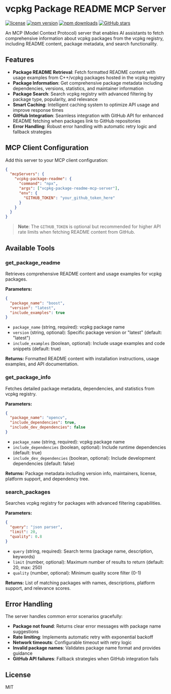 # vcpkg Package README MCP Server

[![license](https://img.shields.io/npm/l/vcpkg-package-readme-mcp-server)](https://github.com/elchika-inc/vcpkg-package-readme-mcp-server/blob/main/LICENSE)
[![npm version](https://img.shields.io/npm/v/vcpkg-package-readme-mcp-server)](https://www.npmjs.com/package/vcpkg-package-readme-mcp-server)
[![npm downloads](https://img.shields.io/npm/dm/vcpkg-package-readme-mcp-server)](https://www.npmjs.com/package/vcpkg-package-readme-mcp-server)
[![GitHub stars](https://img.shields.io/github/stars/elchika-inc/vcpkg-package-readme-mcp-server)](https://github.com/elchika-inc/vcpkg-package-readme-mcp-server)

An MCP (Model Context Protocol) server that enables AI assistants to fetch comprehensive information about vcpkg packages from the vcpkg registry, including README content, package metadata, and search functionality.

## Features

- **Package README Retrieval**: Fetch formatted README content with usage examples from C++/vcpkg packages hosted in the vcpkg registry
- **Package Information**: Get comprehensive package metadata including dependencies, versions, statistics, and maintainer information
- **Package Search**: Search vcpkg registry with advanced filtering by package type, popularity, and relevance
- **Smart Caching**: Intelligent caching system to optimize API usage and improve response times
- **GitHub Integration**: Seamless integration with GitHub API for enhanced README fetching when packages link to GitHub repositories
- **Error Handling**: Robust error handling with automatic retry logic and fallback strategies

## MCP Client Configuration

Add this server to your MCP client configuration:

```json
{
  "mcpServers": {
    "vcpkg-package-readme": {
      "command": "npx",
      "args": ["vcpkg-package-readme-mcp-server"],
      "env": {
        "GITHUB_TOKEN": "your_github_token_here"
      }
    }
  }
}
```

> **Note**: The `GITHUB_TOKEN` is optional but recommended for higher API rate limits when fetching README content from GitHub.

## Available Tools

### get_package_readme

Retrieves comprehensive README content and usage examples for vcpkg packages.

**Parameters:**
```json
{
  "package_name": "boost",
  "version": "latest",
  "include_examples": true
}
```

- `package_name` (string, required): vcpkg package name
- `version` (string, optional): Specific package version or "latest" (default: "latest")
- `include_examples` (boolean, optional): Include usage examples and code snippets (default: true)

**Returns:** Formatted README content with installation instructions, usage examples, and API documentation.

### get_package_info

Fetches detailed package metadata, dependencies, and statistics from vcpkg registry.

**Parameters:**
```json
{
  "package_name": "opencv",
  "include_dependencies": true,
  "include_dev_dependencies": false
}
```

- `package_name` (string, required): vcpkg package name
- `include_dependencies` (boolean, optional): Include runtime dependencies (default: true)
- `include_dev_dependencies` (boolean, optional): Include development dependencies (default: false)

**Returns:** Package metadata including version info, maintainers, license, platform support, and dependency tree.

### search_packages

Searches vcpkg registry for packages with advanced filtering capabilities.

**Parameters:**
```json
{
  "query": "json parser",
  "limit": 20,
  "quality": 0.8
}
```

- `query` (string, required): Search terms (package name, description, keywords)
- `limit` (number, optional): Maximum number of results to return (default: 20, max: 250)
- `quality` (number, optional): Minimum quality score filter (0-1)

**Returns:** List of matching packages with names, descriptions, platform support, and relevance scores.

## Error Handling

The server handles common error scenarios gracefully:

- **Package not found**: Returns clear error messages with package name suggestions
- **Rate limiting**: Implements automatic retry with exponential backoff
- **Network timeouts**: Configurable timeout with retry logic
- **Invalid package names**: Validates package name format and provides guidance
- **GitHub API failures**: Fallback strategies when GitHub integration fails

## License

MIT